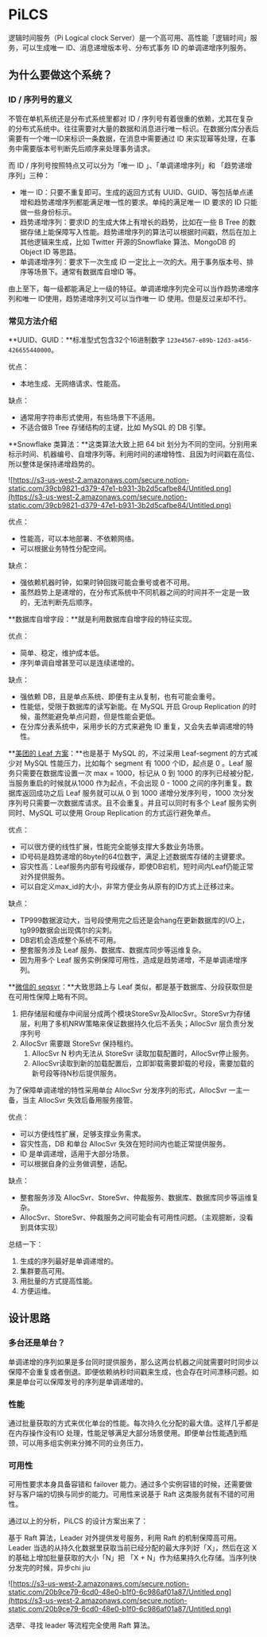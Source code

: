 # PiLCS
逻辑时间服务（Pi Logical clock Server）是一个高可用、高性能「逻辑时间」服务，可以生成唯一 ID、消息递增版本号、分布式事务 ID 的单调递增序列服务。

## 为什么要做这个系统？

### ID / 序列号的意义

不管在单机系统还是分布式系统里都对 ID / 序列号有着很重的依赖，尤其在复杂的分布式系统中。往往需要对大量的数据和消息进行唯一标识。在数据分库分表后需要有一个唯一ID来标识一条数据，在消息中需要通过 ID 来实现幂等处理，在事务中需要版本号判断先后顺序来处理事务请求。

而 ID / 序列号按照特点又可以分为「唯一 ID 」、「单调递增序列」和 「趋势递增序列」三种：

- 唯一 ID：只要不重复即可。生成的返回方式有 UUID、GUID、等包括单点递增和趋势递增序列都能满足唯一性的要求。单纯的满足唯一 ID 要求的 ID 只能做一些身份标示。
- 趋势递增序列：要求ID 的生成大体上有增长的趋势，比如在一些 B Tree 的数据存储上能保障写入性能。趋势递增序列的算法可以根据时间戳，然后在加上其他逻辑来生成，比如 Twitter 开源的Snowflake 算法、MongoDB 的 Object ID 等思路。
- 单调递增序列：要求下一次生成 ID 一定比上一次的大。用于事务版本号、排序等场景下。通常有数据库自增ID 等。

由上至下，每一级都能满足上一级的特征。单调递增序列完全可以当作趋势递增序列和唯一 ID使用，趋势递增序列又可以当作唯一 ID 使用。但是反过来却不行。

### 常见方法介绍

**UUID、GUID：**标准型式包含32个16进制数字 `123e4567-e89b-12d3-a456-426655440000`。

优点：

- 本地生成、无网络请求、性能高。

缺点：

- 通常用字符串形式使用，有些场景下不适用。
- 不适合做B Tree 存储结构的主键，比如 MySQL 的 DB 引擎。

**Snowflake 类算法：**这类算法大致上把 64 bit 划分为不同的空间。分别用来标示时间、机器编号、自增序列等。利用时间的递增特性、且因为时间戳在高位、所以整体是保持递增趋势的。

![https://s3-us-west-2.amazonaws.com/secure.notion-static.com/39cb9821-d379-47e1-b931-3b2d5cafbe84/Untitled.png](https://s3-us-west-2.amazonaws.com/secure.notion-static.com/39cb9821-d379-47e1-b931-3b2d5cafbe84/Untitled.png)

优点：

- 性能高，可以本地部署、不依赖网络。
- 可以根据业务特性分配空间。

缺点：

- 强依赖机器时钟，如果时钟回拨可能会重号或者不可用。
- 虽然趋势上是递增的，在分布式系统中不同机器之间的时间并不一定是一致的，无法判断先后顺序。

**数据库自增字段：**就是利用数据库自增字段的特征实现。

优点：

- 简单、稳定，维护成本低。
- 序列单调自增甚至可以是连续递增的。

缺点：

- 强依赖 DB，且是单点系统、即便有主从复制，也有可能会重号。
- 性能低，受限于数据库的读写新能。在 MySQL 开启 Group Replication 的时候，虽然能避免单点问题，但是性能会更低。
- 在分库分表系统中，采用步长的方式来避免 ID 重复，又会失去单调递增的特性。

**[美团的 Leaf 方案](https://tech.meituan.com/2017/04/21/mt-leaf.html)：**也是基于 MySQL 的，不过采用 Leaf-segment 的方式减少对 MySQL 性能压力，比如每个 segment 有 1000 个ID，起点是 0 。Leaf 服务只需要在数据库设置一次 max = 1000，标记从 0 到 1000 的序列已经被分配，当服务重启的时候就从1000 作为起点，不会出现 0 - 1000 之间的序列重复。数据库返回成功之后 Leaf 服务就可以从 0 到 1000 递增分发序列号，1000 次分发序列号只需要一次数据库请求。且不会重复。并且可以同时有多个 Leaf 服务实例同时、MySQL 可以使用 Group Replication 的方式运行避免单点。

优点：

- 可以很方便的线性扩展，性能完全能够支撑大多数业务场景。
- ID号码是趋势递增的8byte的64位数字，满足上述数据库存储的主键要求。
- 容灾性高：Leaf服务内部有号段缓存，即使DB宕机，短时间内Leaf仍能正常对外提供服务。
- 可以自定义max_id的大小，非常方便业务从原有的ID方式上迁移过来。

缺点：

- TP999数据波动大，当号段使用完之后还是会hang在更新数据库的I/O上，tg999数据会出现偶尔的尖刺。
- DB宕机会造成整个系统不可用。
- 整套服务涉及 Leaf 服务、数据库、数据库同步等运维复杂。
- 因为用多个 Leaf 服务实例保障可用性，造成是趋势递增，不是单调递增序列。

**[微信的 seqsvr](https://mp.weixin.qq.com/s?__biz=MzI4NDMyNTU2Mw==&mid=2247483679&idx=1&sn=584dbd80aa08fa1188627ad725680928&mpshare=1&scene=1&srcid=1208L9z4yXKLW60rPph2ZmMn#rd)：**大致思路上与 Leaf 类似，都是基于数据库、分段获取但是在可用性保障上略有不同。

1. 把存储层和缓存中间层分成两个模块StoreSvr及AllocSvr。StoreSvr为存储层，利用了多机NRW策略来保证数据持久化后不丢失；AllocSvr 层负责分发序列号
2. AllocSvr 需要跟 StoreSvr 保持租约。
    1. AllocSvr N 秒内无法从 StoreSvr 读取加载配置时，AllocSvr停止服务。
    2. AllocSvr读取到新的加载配置后，立即卸载需要卸载的号段，需要加载的新号段等待N秒后提供服务。

为了保障单调递增的特性采用单台 AllocSvr 分发序列的形式，AllocSvr 一主一备，当主 AllocSvr 失效后备用服务接管。

优点：

- 可以方便线性扩展，足够支撑业务需求。
- 容灾性高，DB 和单台 AllocSvr 失效在短时间内也能正常提供服务。
- ID 是单调递增，适用于大部分场景。
- 可以根据自身的业务做调整，适配。

缺点：

- 整套服务涉及 AllocSvr、StoreSvr、仲裁服务、数据库、数据库同步等运维复杂。
- AllocSvr、StoreSvr、仲裁服务之间可能会有可用性问题。（主观臆断，没看到具体实现）

总结一下：

1. 生成的序列最好是单调递增的。
2. 集群要高可用。
3. 用批量的方式提高性能。
4. 方便运维。

## 设计思路

### 多台还是单台？

单调递增的序列如果是多台同时提供服务，那么这两台机器之间就需要时时同步以保障不会重复或者倒退。即便依赖纳秒时间戳来生成，也会存在时间漂移问题。如果是单台可以保障发号的序列是单调递增的。

### 性能

通过批量获取的方式来优化单台的性能。每次持久化分配的最大值。这样几乎都是在内存操作没有IO 处理，性能足够满足大部分场景使用。即便单台性能遇到瓶颈，可以用多组实例来分摊不同的业务压力。

### 可用性

可用性要求本身具备容错和 failover 能力。通过多个实例容错的时候，还需要做好与客户端的切换与同步的能力。可用性来说基于 Raft 这类服务就有不错的可用性。

通过以上的分析，PiLCS 的设计方案出来了：

基于 Raft 算法，Leader 对外提供发号服务，利用 Raft 的机制保障高可用。Leader 当选的从持久化数据里获取当前已经分配的最大序列好「X」，然后在这 X 的基础上增加批量获取的大小「N」把 「X + N」作为结果持久化存储。当序列快分发完的时候，异步chi jiu

![https://s3-us-west-2.amazonaws.com/secure.notion-static.com/20b9ce79-6cd0-48e0-b1f0-6c986af01a87/Untitled.png](https://s3-us-west-2.amazonaws.com/secure.notion-static.com/20b9ce79-6cd0-48e0-b1f0-6c986af01a87/Untitled.png)

选举、寻找 leader 等流程完全使用 Raft 算法。
